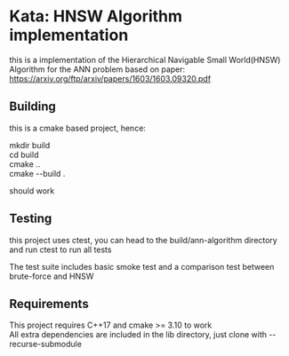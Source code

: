 # Kata: HNSW Algorithm implementation

this is a implementation of the Hierarchical Navigable Small World(HNSW) Algorithm for the ANN problem
based on paper: https://arxiv.org/ftp/arxiv/papers/1603/1603.09320.pdf

## Building

this is a cmake based project, hence:

mkdir build <br/>
cd build <br/>
cmake .. <br/>
cmake --build . <br/>

should work

## Testing

this project uses ctest, you can head to the build/ann-algorithm directory and run ctest to run all tests

The test suite includes basic smoke test and a comparison test between brute-force and HNSW

## Requirements

This project requires C++17 and cmake >= 3.10 to work <br/>
All extra dependencies are included in the lib directory, just clone with --recurse-submodule

